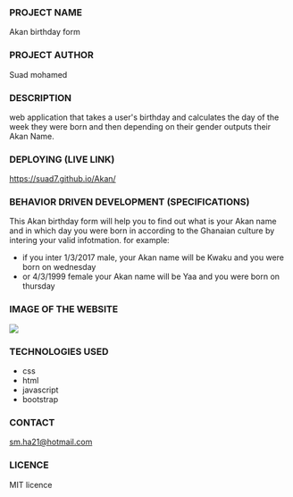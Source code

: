 ### PROJECT NAME 
Akan birthday form
### PROJECT AUTHOR
Suad mohamed
### DESCRIPTION
web application that takes a user's birthday and calculates the day of the week they were born and then depending on their gender outputs their Akan Name.
### DEPLOYING (LIVE LINK)
https://suad7.github.io/Akan/
### BEHAVIOR DRIVEN DEVELOPMENT (SPECIFICATIONS)
This Akan birthday form will help you to find out what is your Akan name and in which day you were born in according to the Ghanaian culture by intering your valid infotmation.
for example:
- if you inter 1/3/2017 male,
your Akan name will be Kwaku and you were born on wednesday
- or 4/3/1999 female
your Akan name will be Yaa and you were born on thursday
### IMAGE OF THE WEBSITE
![](images/screenshot.png)

### TECHNOLOGIES USED
- css
- html
- javascript
- bootstrap
### CONTACT 
sm.ha21@hotmail.com
### LICENCE
MIT licence 